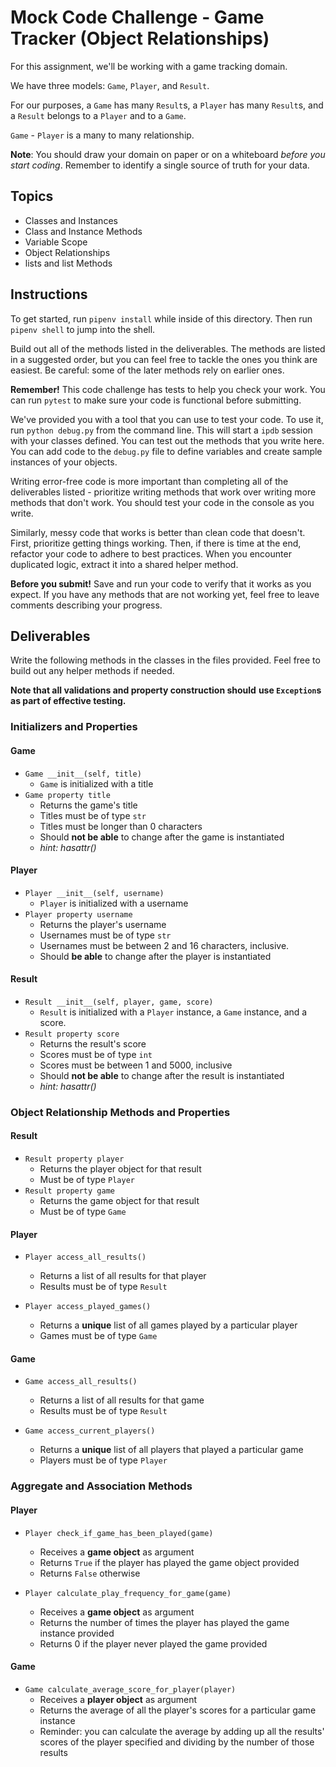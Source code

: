 # Mock Code Challenge - Game Tracker (Object Relationships)

For this assignment, we'll be working with a game tracking domain.

We have three models: `Game`, `Player`, and `Result`.

For our purposes, a `Game` has many `Result`s, a `Player` has many `Result`s,
and a `Result` belongs to a `Player` and to a `Game`.

`Game` - `Player` is a many to many relationship.

**Note**: You should draw your domain on paper or on a whiteboard _before you
start coding_. Remember to identify a single source of truth for your data.

## Topics

- Classes and Instances
- Class and Instance Methods
- Variable Scope
- Object Relationships
- lists and list Methods

## Instructions

To get started, run `pipenv install` while inside of this directory. Then run
`pipenv shell` to jump into the shell.

Build out all of the methods listed in the deliverables. The methods are listed
in a suggested order, but you can feel free to tackle the ones you think are
easiest. Be careful: some of the later methods rely on earlier ones.

**Remember!** This code challenge has tests to help you check your work. You can
run `pytest` to make sure your code is functional before submitting.

We've provided you with a tool that you can use to test your code. To use it,
run `python debug.py` from the command line. This will start a `ipdb` session
with your classes defined. You can test out the methods that you write here. You
can add code to the `debug.py` file to define variables and create sample
instances of your objects.

Writing error-free code is more important than completing all of the
deliverables listed - prioritize writing methods that work over writing more
methods that don't work. You should test your code in the console as you write.

Similarly, messy code that works is better than clean code that doesn't. First,
prioritize getting things working. Then, if there is time at the end, refactor
your code to adhere to best practices. When you encounter duplicated logic,
extract it into a shared helper method.

**Before you submit!** Save and run your code to verify that it works as you
expect. If you have any methods that are not working yet, feel free to leave
comments describing your progress.

## Deliverables

Write the following methods in the classes in the files provided. Feel free to
build out any helper methods if needed.

**Note that all validations and property construction should** 
**use `Exception`s as part of effective testing.**

### Initializers and Properties

#### Game

- `Game __init__(self, title)`
  - `Game` is initialized with a title
- `Game property title`
  - Returns the game's title
  - Titles must be of type `str`
  - Titles must be longer than 0 characters
  - Should **not be able** to change after the game is instantiated
  - _hint: hasattr()_

#### Player

- `Player __init__(self, username)`
  - `Player` is initialized with a username
- `Player property username`
  - Returns the player's username
  - Usernames must be of type `str`
  - Usernames must be between 2 and 16 characters, inclusive.
  - Should **be able** to change after the player is instantiated

#### Result

- `Result __init__(self, player, game, score)`
  - `Result` is initialized with a `Player` instance, a `Game` instance, and a
    score.
- `Result property score`
  - Returns the result's score
  - Scores must be of type `int`
  - Scores must be between 1 and 5000, inclusive
  - Should **not be able** to change after the result is instantiated
  - _hint: hasattr()_

### Object Relationship Methods and Properties

#### Result

- `Result property player`
  - Returns the player object for that result
  - Must be of type `Player`
- `Result property game`
  - Returns the game object for that result
  - Must be of type `Game`

#### Player

- `Player access_all_results()`

  - Returns a list of all results for that player
  - Results must be of type `Result`

- `Player access_played_games()`
  - Returns a **unique** list of all games played by a particular player
  - Games must be of type `Game`

#### Game

- `Game access_all_results()`

  - Returns a list of all results for that game
  - Results must be of type `Result`

- `Game access_current_players()`
  - Returns a **unique** list of all players that played a particular game
  - Players must be of type `Player`

### Aggregate and Association Methods

#### Player

- `Player check_if_game_has_been_played(game)`
  - Receives a **game object** as argument
  - Returns `True` if the player has played the game object provided
  - Returns `False` otherwise

- `Player calculate_play_frequency_for_game(game)`
  - Receives a **game object** as argument
  - Returns the number of times the player has played the game instance provided
  - Returns 0 if the player never played the game provided

#### Game

- `Game calculate_average_score_for_player(player)`
  - Receives a **player object** as argument
  - Returns the average of all the player's scores for a particular game
    instance
  - Reminder: you can calculate the average by adding up all the results' scores
    of the player specified and dividing by the number of those results


